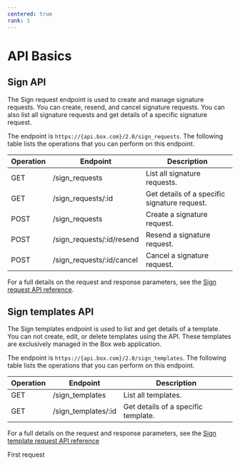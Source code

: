```yaml
---
centered: true
rank: 1
---
```


# API Basics

## Sign API

The Sign request endpoint is used to create and manage signature requests. 
You can create, resend, and cancel signature requests. 
You can also list all signature requests and get details 
of a specific signature request.

The endpoint is `https://{api.box.com}/2.0/sign_requests`.
The following table lists the operations that you can perform on this endpoint.

| Operation | Endpoint | Description |
| --- | --- | --- |
| GET | /sign_requests | List all signature requests. |
| GET | /sign_requests/:id | Get details of a specific signature request. |
| POST | /sign_requests | Create a signature request. |
| POST | /sign_requests/:id/resend | Resend a signature request. |
| POST | /sign_requests/:id/cancel | Cancel a signature request. |

For a full details on the request and response parameters, see the [Sign 
request API reference][sign-api-reference].

## Sign templates API

The Sign templates endpoint is used to list and get details of a template.
You can not create, edit, or delete templates using the API. These templates 
are exclusively managed in the Box web application.

The endpoint is `https://{api.box.com}/2.0/sign_templates`.
The following table lists the operations that you can perform on this endpoint.

| Operation | Endpoint | Description |
| --- | --- | --- |
| GET | /sign_templates | List all templates. |
| GET | /sign_templates/:id | Get details of a specific template. |

For a full details on the request and response parameters, see the [Sign 
template request API reference][sign-api-template-ref]

<Next>First request</Next>

[sign-api-reference]:https://developer.box.com/reference/resources/sign-request/
[sign-api-template-ref]:https://developer.box.com/reference/resources/sign-template/